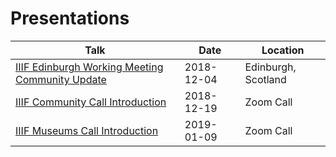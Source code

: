 # Presentations

|Talk|Date|Location|
|---|---|---|
|[IIIF Edinburgh Working Meeting Community Update](./iiif_community_update/)|2018-12-04|Edinburgh, Scotland|
|[IIIF Community Call Introduction](./community_call_update)|2018-12-19|Zoom Call|
|[IIIF Museums Call Introduction](./museums_call_update)|2019-01-09|Zoom Call|
